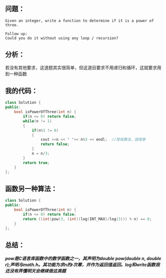 ## 问题：
```
Given an integer, write a function to determine if it is a power of three.

Follow up:
Could you do it without using any loop / recursion?
```
## 分析：
若没有其他要求，这道题其实很简单，但这道目要求不用递归和循环，这就要求用到一种函数
## 我的代码：
```cpp
class Solution {  
public:  
    bool isPowerOfThree(int n) {  
        if(n <= 0) return false;  
        while(n != 1)  
        {  
            if(n%3 != 0)  
            {  
                cout <<n << " "<< n%3 << endl;  //常规算法，很简单
                return false;  
            }  
            n = n/3;  
        }  
        return true;  
    }  
};  
```
## 函数另一种算法：
```cpp
class Solution {  
public:  
    bool isPowerOfThree(int n) {  
        if(n <= 0) return false;  
        return ((int)pow(3, (int)(log(INT_MAX)/log(3))) % n) == 0;  
    }  
};  
```
## 总结：
##### pow是C语言库函数中的数学函数之一，其声明为double pow(double n, double r);声明与math.h。其功能为求n的r次幂，并作为返回值返回。log和write函数我还没有弄懂明天会继续做这类题
